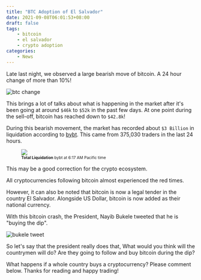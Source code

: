 ```yaml
---
title: "BTC Adoption of El Salvador"
date: 2021-09-08T06:01:53+08:00
draft: false
tags:
    - bitcoin
    - el salvador
    - crypto adoption
categories:
    - News
---
```


Late last night, we observed a large bearish move of bitcoin. A 24 hour change of more than 10%!

![btc change](/static/btc-adoption-of-el-salvador/btc-change.png)

This brings a lot of talks about what is happening in the market after it's been going at around `$46k` to `$52k` in the past few days. At one point during the sell-off, bitcoin has reached down to `$42.8k`!

During this bearish movement, the market has recorded about `$3 Billion` in liquidation according to [bybt](https://bybt.com). This came from 375,030 traders in the last 24 hours.

<figure>
    <img src="/static/btc-adoption-of-el-salvador/bybt-total-liquidation.png" loading="lazy" />
    <figcaption style="font-size: 0.75em;"><strong>Total Liquidation</strong> bybt at 6:17 AM Pacific time</figcaption>
</figure>

This may be a good correction for the crypto ecosystem.

All cryptocurrencies following bitcoin almost experienced the red times.

However, it can also be noted that bitcoin is now a legal tender in the country El Salvador. Alongside US Dollar, bitcoin is now added as their national currency.

With this bitcoin crash, the President, Nayib Bukele tweeted that he is "buying the dip".

![bukele tweet](/static/btc-adoption-of-el-salvador/bukele-tweet.png)

So let's say that the president really does that, What would you think will the countrymen will do? Are they going to follow and buy bitcoin during the dip? 

What happens if a whole country buys a cryptocurrency? Please comment below. Thanks for reading and happy trading!